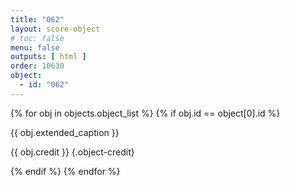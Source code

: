 ```yaml
---
title: "062"
layout: score-object
# toc: false
menu: false
outputs: [ html ]
order: 10630
object:
  - id: "062"
---
```


{% for obj in objects.object_list %}
{% if obj.id == object[0].id %}

{{ obj.extended_caption }}

{{ obj.credit }} {.object-credit}

{% endif %}
{% endfor %}
